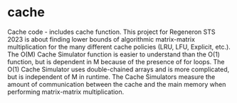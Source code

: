 # cache
Cache code - includes cache function. This project for Regeneron STS 2023 is about finding lower bounds of algorithmic matrix-matrix multiplication for the many different cache policies (LRU, LFU, Explicit, etc.). The O(M) Cache Simulator function is easier to understand than the O(1) function, but is dependent in M because of the presence of for loops. The O(1) Cache Simulator uses double-chained arrays and is more complicated, but is independent of M in runtime. The Cache Simulators measure the amount of communication between the cache and the main memory when performing matrix-matrix multiplication.

